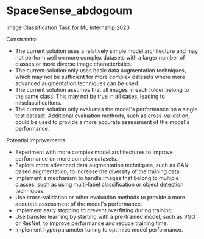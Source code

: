 # SpaceSense_abdogoum
Image Classification Task for ML Internship 2023

Constraints:

- The current solution uses a relatively simple model architecture and may not perform well on more complex datasets with a larger number of classes or more diverse image characteristics.
- The current solution only uses basic data augmentation techniques, which may not be sufficient for more complex datasets where more advanced augmentation techniques can be used.
- The current solution assumes that all images in each folder belong to the same class. This may not be true in all cases, leading to misclassifications.
- The current solution only evaluates the model's performance on a single test dataset. Additional evaluation methods, such as cross-validation, could be used to provide a more accurate assessment of the model's performance.

Potential improvements:

- Experiment with more complex model architectures to improve performance on more complex datasets.
- Explore more advanced data augmentation techniques, such as GAN-based augmentation, to increase the diversity of the training data.
- Implement a mechanism to handle images that belong to multiple classes, such as using multi-label classification or object detection techniques.
- Use cross-validation or other evaluation methods to provide a more accurate assessment of the model's performance.
- Implement early stopping to prevent overfitting during training.
- Use transfer learning by starting with a pre-trained model, such as VGG or ResNet, to improve performance and reduce training time.
- Implement hyperparameter tuning to optimize model performance.
